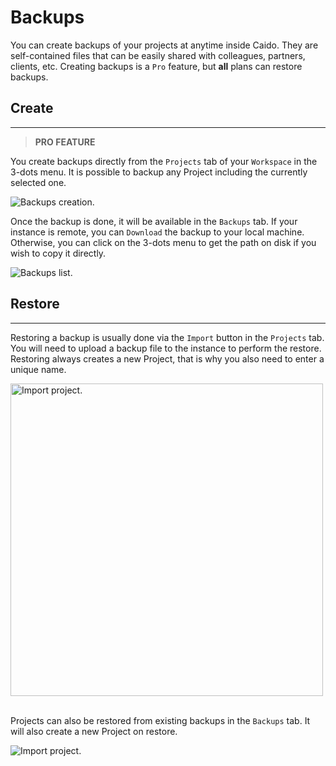 # Backups

You can create backups of your projects at anytime inside Caido.
They are self-contained files that can be easily shared with colleagues, partners, clients, etc.
Creating backups is a `Pro` feature, but **all** plans can restore backups.

## Create

---

> **PRO FEATURE**

You create backups directly from the `Projects` tab of your `Workspace` in the 3-dots menu.
It is possible to backup any Project including the currently selected one.

<img alt="Backups creation." src="/_images/backup_creation.png" no-shadow/>

Once the backup is done, it will be available in the `Backups` tab. If your instance is remote, you can `Download` the backup to your local machine. Otherwise, you can click on the 3-dots menu to get the path on disk if you wish to copy it directly.

<img alt="Backups list." src="/_images/backups.png" no-shadow/>

## Restore

---

Restoring a backup is usually done via the `Import` button in the `Projects` tab.
You will need to upload a backup file to the instance to perform the restore.
Restoring always creates a new Project, that is why you also need to enter a unique name.

<img alt="Import project." src="/_images/backup_import.png" width="500" center/>

</br> Projects can also be restored from existing backups in the `Backups` tab. It will also create a new Project on restore.

<img alt="Import project." src="/_images/backup_restore.png"/>
